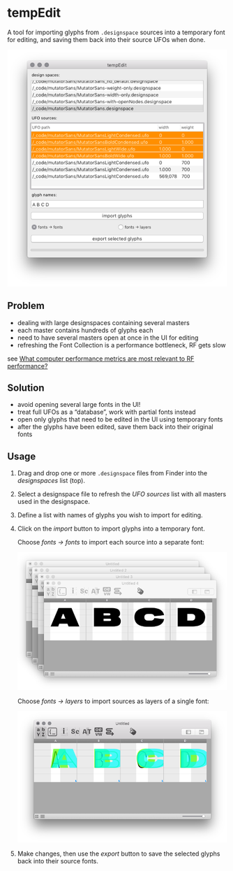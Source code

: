 tempEdit
========

A tool for importing glyphs from `.designspace` sources into a temporary font for editing, and saving them back into their source UFOs when done.

![](screenshot.png)

Problem
-------

- dealing with large designspaces containing several masters
- each master contains hundreds of glyphs each
- need to have several masters open at once in the 
UI for editing
- refreshing the Font Collection is a performance bottleneck, RF gets slow

see [What computer performance metrics are most relevant to RF performance?](http://forum.robofont.com/topic/672/what-computer-performance-metrics-are-most-relevant-to-rf-performance)

Solution
--------

- avoid opening several large fonts in the UI!
- treat full UFOs as a “database”, work with partial fonts instead
- open only glyphs that need to be edited in the UI using temporary fonts
- after the glyphs have been edited, save them back into their original fonts

Usage
-----

1. Drag and drop one or more `.designspace` files from Finder into the *designspaces* list (top).

2. Select a designspace file to refresh the *UFO sources* list with all masters used in the designspace.

3. Define a list with names of glyphs you wish to import for editing.

4. Click on the *import* button to import glyphs into a temporary font.

    Choose *fonts → fonts* to import each source into a separate font: 

    ![](fonts-fonts.png)

    Choose *fonts → layers* to import sources as layers of a single font:

    ![](fonts-layers.png)

5. Make changes, then use the *export* button to save the selected glyphs back into their source fonts.


[](http://forum.robofont.com/topic/672/what-computer-performance-metrics-are-most-relevant-to-rf-performance)